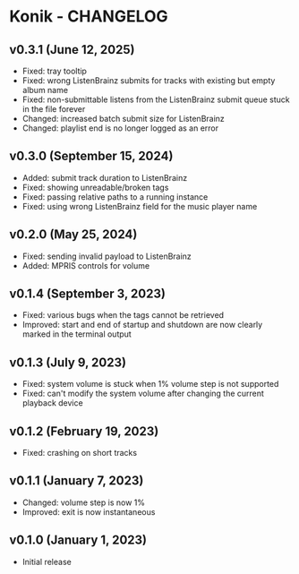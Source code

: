 # Konik - CHANGELOG


## v0.3.1 (June 12, 2025)

- Fixed: tray tooltip
- Fixed: wrong ListenBrainz submits for tracks with existing but empty album name
- Fixed: non-submittable listens from the ListenBrainz submit queue stuck in the file forever
- Changed: increased batch submit size for ListenBrainz
- Changed: playlist end is no longer logged as an error


## v0.3.0 (September 15, 2024)

- Added: submit track duration to ListenBrainz
- Fixed: showing unreadable/broken tags
- Fixed: passing relative paths to a running instance
- Fixed: using wrong ListenBrainz field for the music player name


## v0.2.0 (May 25, 2024)

- Fixed: sending invalid payload to ListenBrainz
- Added: MPRIS controls for volume


## v0.1.4 (September 3, 2023)

- Fixed: various bugs when the tags cannot be retrieved
- Improved: start and end of startup and shutdown are now clearly marked in the terminal output


## v0.1.3 (July 9, 2023)

- Fixed: system volume is stuck when 1% volume step is not supported
- Fixed: can't modify the system volume after changing the current playback device


## v0.1.2 (February 19, 2023)

- Fixed: crashing on short tracks


## v0.1.1 (January 7, 2023)

- Changed: volume step is now 1%
- Improved: exit is now instantaneous


## v0.1.0 (January 1, 2023)

- Initial release
